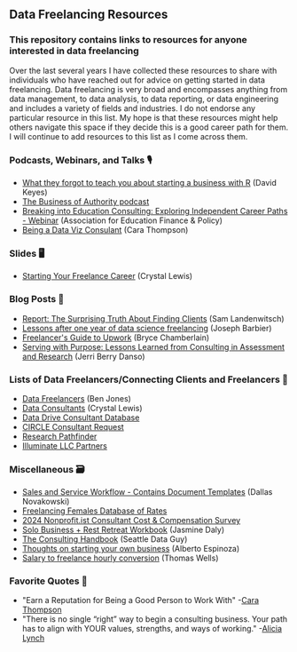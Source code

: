 ## Data Freelancing Resources

### This repository contains links to resources for anyone interested in data freelancing

Over the last several years I have collected these resources to share with individuals who have reached out for advice on getting started in data freelancing. Data freelancing is very broad and encompasses anything from data management, to data analysis, to data reporting, or data engineering and includes a variety of fields and industries. I do not endorse any particular resource in this list. My hope is that these resources might help others navigate this space if they decide this is a good career path for them. I will continue to add resources to this list as I come across them.

### Podcasts, Webinars, and Talks 🎙️

- [What they forgot to teach you about starting a business with R](https://www.youtube.com/watch?v=FWPMUolmflA) (David Keyes)
- [The Business of Authority podcast](https://thebusinessofauthority.com/)
- [Breaking into Education Consulting: Exploring Independent Career Paths - Webinar](https://www.youtube.com/watch?v=50hWMIyR6bw) (Association for Education Finance & Policy)
- [Being a Data Viz Consulant](https://www.youtube.com/watch?v=qUQ3MIDNyQc) (Cara Thompson)
  
### Slides 🖥️

- [Starting Your Freelance Career](https://cghlewis.com/talks/eds_freelance/) (Crystal Lewis)

### Blog Posts 📖

- [Report: The Surprising Truth About Finding Clients](https://samlandenwitsch.substack.com/p/report-the-surprising-truth-about) (Sam Landenwitsch)
- [Lessons after one year of data science freelancing](https://barbierjoseph.com/blog/lessons-after-one-year-of-data-science-freelancing/) (Joseph Barbier)
- [Freelancer's Guide to Upwork](https://www.techbybryce.com/blog/freelancers-guide-to-upwork) (Bryce Chamberlain)
- [Serving with Purpose: Lessons Learned from Consulting in Assessment and Research](https://cehhs.utk.edu/elps/serving-with-purpose-lessons-learned-from-consulting-in-assessment-and-research/) (Jerri Berry Danso)

### Lists of Data Freelancers/Connecting Clients and Freelancers 📝

- [Data Freelancers](https://datafreelancers.com/) (Ben Jones)
- [Data Consultants](https://docs.google.com/spreadsheets/d/1sQmagDcatQfSQFtV2SQTjpBlUW7z0ubDXAP707aW4JU) (Crystal Lewis)
- [Data Drive Consultant Database](https://docs.google.com/forms/d/e/1FAIpQLSeyzzp8aSQWxuoOn4miK5ra33N53v8r6JETDVY-mnf7WUJO-g/viewform)
- [CIRCLE Consultant Request](https://earlychildhood.stanford.edu/circle-consultant-request-qualifications)
- [Research Pathfinder](https://www.researchpathfinder.co/)
- [Illuminate LLC Partners](https://illcglobal.com/careers-and-consulting/)

### Miscellaneous 🗃️

- [Sales and Service Workflow - Contains Document Templates](https://docs.google.com/presentation/d/1Rw3mNWiYgVPQZ4FRfB0Y0H8R_USKh2dxe95f_HtTNP4) (Dallas Novakowski)
- [Freelancing Females Database of Rates](https://freelancingfemales.com/rates)
- [2024 Nonprofit.ist Consultant Cost & Compensation Survey](https://www.nonprofit.ist/images/Nonprofit.ist---4th-Annual-Survey---Executive-Summary.pdf)
- [Solo Business + Rest Retreat Workbook](https://dalyanalytics.notion.site/Solo-Business-Rest-Retreat-Workbook-Shared-28b02b24f74c806ba1f5feb79ef626c0) (Jasmine Daly)
- [The Consulting Handbook](https://github.com/sdg-1/consulting-handbook) (Seattle Data Guy)
- [Thoughts on starting your own business](https://www.linkedin.com/posts/alberto-espinoza-es_the-response-to-my-last-post-has-been-overwhelming-activity-7384936278573842432-tVDw) (Alberto Espinoza)
- [Salary to freelance hourly conversion](https://docs.google.com/spreadsheets/d/1NBUnJBawtwLqQTm4H1Hm_4Rb1Rcnp635UUH9-Dc3XC4) (Thomas Wells)

### Favorite Quotes 💬

- "Earn a Reputation for Being a Good Person to Work With" -[Cara Thompson](https://www.youtube.com/watch?v=qUQ3MIDNyQc)
- "There is no single “right” way to begin a consulting business. Your path has to align with YOUR values, strengths, and ways of working." -[Alicia Lynch](https://www.linkedin.com/posts/aliciadlynch_consulting-programevaluation-youthdevelopment-activity-7377338934059491328-9i_F?utm_source=share&utm_medium=member_desktop&rcm=ACoAABPsg-oB718PCEs44oNMls4NhJefOOQiWG0)


